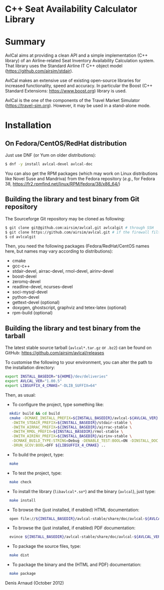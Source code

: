C++ Seat Availability Calculator Library
========================================

# Summary
AvlCal aims at providing a clean API and a simple implementation
(C++ library) of an Airline-related Seat Inventory Availability
Calculation system. That library uses the Standard Airline IT
C++ object model (https://github.com/airsim/stdair).

AvlCal makes an extensive use of existing open-source libraries for
increased functionality, speed and accuracy. In particular the
Boost (C++ Standard Extensions: https://www.boost.org) library is used.

AvlCal is the one of the components of the Travel Market Simulator
(https://travel-sim.org). However, it may be used in a
stand-alone mode.

# Installation

## On Fedora/CentOS/RedHat distribution
Just use DNF (or Yum on older distributions):
```bash
$ dnf -y install avlcal-devel avlcal-doc
```

You can also get the RPM packages (which may work on Linux
distributions like Novel Suse and Mandriva) from the Fedora repository
(_e.g._, for Fedora 38, 
https://fr2.rpmfind.net/linux/RPM/fedora/38/x86_64/)


## Building the library and test binary from Git repository
The Sourceforge Git repository may be cloned as following:
```bash
$ git clone git@github.com:airsim/avlcal.git avlcalgit # through SSH
$ git clone https://github.com/airsim/avlcal.git # if the firewall filters SSH
$ cd avlcalgit
```

Then, you need the following packages (Fedora/RedHat/CentOS names here, 
but names may vary according to distributions):
  * cmake
  * gcc-c++
  * stdair-devel, airrac-devel, rmol-devel, airinv-devel
  * boost-devel
  * zeromq-devel
  * readline-devel, ncurses-devel
  * soci-mysql-devel
  * python-devel
  * gettext-devel (optional)
  * doxygen, ghostscript, graphviz and tetex-latex (optional)
  * rpm-build (optional)

## Building the library and test binary from the tarball
The latest stable source tarball (`avlcal*.tar.gz` or `.bz2`) can be found
on GitHub: https://github.com/airsim/avlcal/releases

To customise the following to your environment, you can alter the path
to the installation directory:
```bash
export INSTALL_BASEDIR="${HOME}/dev/deliveries"
export AVLCAL_VER="1.00.5"
export LIBSUFFIX_4_CMAKE="-DLIB_SUFFIX=64"
```

Then, as usual:
* To configure the project, type something like:
```bash
  mkdir build && cd build
  cmake -DCMAKE_INSTALL_PREFIX=${INSTALL_BASEDIR}/avlcal-${AVLCAL_VER} \
   -DWITH_STDAIR_PREFIX=${INSTALL_BASEDIR}/stdair-stable \
   -DWITH_AIRRAC_PREFIX=${INSTALL_BASEDIR}/airrac-stable \
   -DWITH_RMOL_PREFIX=${INSTALL_BASEDIR}/rmol-stable \
   -DWITH_AIRINV_PREFIX=${INSTALL_BASEDIR}/airinv-stable \
   -DCMAKE_BUILD_TYPE:STRING=Debug -DENABLE_TEST:BOOL=ON -DINSTALL_DOC:BOOL=ON \
   -DRUN_GCOV:BOOL=OFF ${LIBSUFFIX_4_CMAKE} ..
```
* To build the project, type:
```bash
  make
```
* To test the project, type:
```bash
  make check
```
* To install the library (`libavlcal*.so*`) and the binary (`avlcal`),
  just type:
``` bash
  make install
```
* To browse the (just installed, if enabled) HTML documentation:
```bash
  open file://${INSTALL_BASEDIR}/avlcal-stable/share/doc/avlcal-${AVLCAL_VER}/html/index.html
```
* To browse the (just installed, if enabled) PDF documentation:
```bash
  evince ${INSTALL_BASEDIR}/avlcal-stable/share/doc/avlcal-${AVLCAL_VER}/html/refman.pdf
```
* To package the source files, type:
```bash
  make dist
```
* To package the binary and the (HTML and PDF) documentation:
```bash
  make package
```

Denis Arnaud (October 2012)

